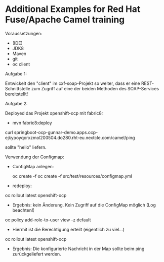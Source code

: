 # Additional Examples for Red Hat Fuse/Apache Camel training

Voraussetzungen:
- (IDE)
- JDK8
- Maven
- git
- oc client

Aufgabe 1:

Entwickelt den "client" im cxf-soap-Projekt so weiter, dass
er eine REST-Schnittstelle zum Zugriff auf eine der beiden
Methoden des SOAP-Services bereitstellt!


Aufgabe 2:

Deployed das Projekt openshift-ocp mit fabric8:

- mvn fabric8:deploy

curl springboot-ocp-gunnar-demo.apps.ocp-ejkypoyqorxzmol200504.do280.rht-eu.nextcle.com/camel/ping

sollte "hello" liefern.

Verwendung der Configmap:

- ConfigMap anlegen: 

    oc create -f oc create -f src/test/resources/configmap.yml
- redeploy:

oc rollout latest openshift-ocp

- Ergebnis: kein Änderung. Kein Zugriff auf die ConfigMap möglich (Log beachten!)

oc policy add-role-to-user view -z default

- Hiermit ist die Berechtigung erteilt (eigentlich zu viel...)

oc rollout latest openshift-ocp

- Ergebnis: Die konfigurierte Nachricht in der Map sollte beim ping zurückgeliefert werden.

